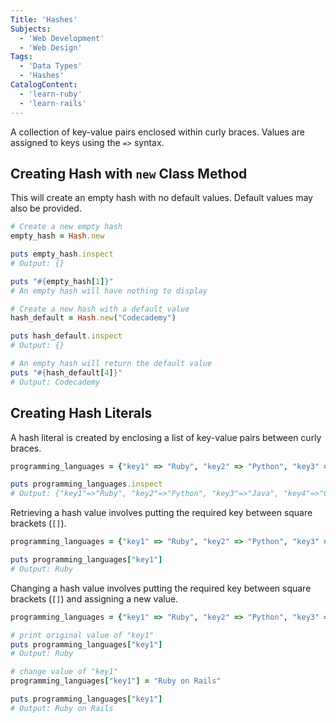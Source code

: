 ```yaml
---
Title: 'Hashes'
Subjects:
  - 'Web Development'
  - 'Web Design'
Tags:
  - 'Data Types'
  - 'Hashes'
CatalogContent:
  - 'learn-ruby'
  - 'learn-rails'
---
```


A collection of key-value pairs enclosed within curly braces. Values are assigned to keys using the `=>` syntax.

## Creating Hash with `new` Class Method

This will create an empty hash with no default values. Default values may also be provided.

```ruby
# Create a new empty hash
empty_hash = Hash.new

puts empty_hash.inspect
# Output: {}

puts "#{empty_hash[1]}"
# An empty hash will have nothing to display

# Create a new hash with a default value
hash_default = Hash.new("Codecademy")

puts hash_default.inspect
# Output: {}

# An empty hash will return the default value
puts "#{hash_default[4]}"
# Output: Codecademy
```

## Creating Hash Literals

A hash literal is created by enclosing a list of key-value pairs between curly braces.

```ruby
programming_languages = {"key1" => "Ruby", "key2" => "Python", "key3" => "Java", "key4" => "C++", "key5" => "C#"}

puts programming_languages.inspect
# Output: {"key1"=>"Ruby", "key2"=>"Python", "key3"=>"Java", "key4"=>"C++", "key5"=>"C#"}
```

Retrieving a hash value involves putting the required key between square brackets (`[]`).

```ruby
programming_languages = {"key1" => "Ruby", "key2" => "Python", "key3" => "Java", "key4" => "C++", "key5" => "C#"}

puts programming_languages["key1"]
# Output: Ruby
```

Changing a hash value involves putting the required key between square brackets (`[]`) and assigning a new value.

```ruby
programming_languages = {"key1" => "Ruby", "key2" => "Python", "key3" => "Java", "key4" => "C++", "key5" => "C#"}

# print original value of "key1"
puts programming_languages["key1"]
# Output: Ruby

# change value of "key1"
programming_languages["key1"] = "Ruby on Rails"

puts programming_languages["key1"]
# Output: Ruby on Rails
```
